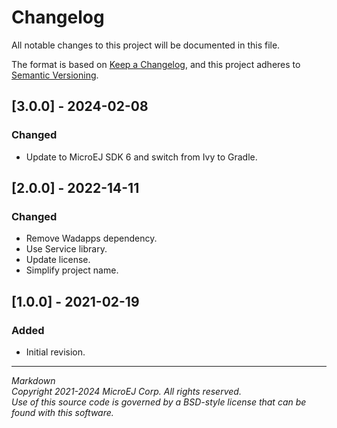 # Changelog

All notable changes to this project will be documented in this file.

The format is based on [Keep a Changelog](https://keepachangelog.com/en/1.0.0/),
and this project adheres to [Semantic Versioning](https://semver.org/spec/v2.0.0.html).

## [3.0.0] - 2024-02-08

### Changed

  - Update to MicroEJ SDK 6 and switch from Ivy to Gradle.

## [2.0.0] - 2022-14-11

### Changed

  - Remove Wadapps dependency.
  - Use Service library.
  - Update license.
  - Simplify project name.

## [1.0.0] - 2021-02-19

### Added

  - Initial revision.

---  
_Markdown_   
_Copyright 2021-2024 MicroEJ Corp. All rights reserved._   
_Use of this source code is governed by a BSD-style license that can be found with this software._   